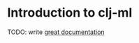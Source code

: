 # Introduction to clj-ml

TODO: write [great documentation](http://jacobian.org/writing/great-documentation/what-to-write/)
